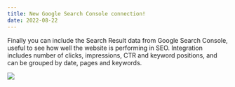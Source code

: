```yaml
---
title: New Google Search Console connection!
date: 2022-08-22
---
```


Finally you can include the Search Result data from Google Search Console, useful to see how well the website is performing in SEO. Integration includes number of clicks, impressions, CTR and keyword positions, and can be grouped by date, pages and keywords.

![](/img/updates/gsc.png)
